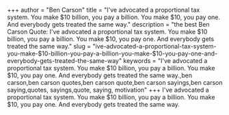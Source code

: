 +++
author = "Ben Carson"
title = "I've advocated a proportional tax system. You make $10 billion, you pay a billion. You make $10, you pay one. And everybody gets treated the same way."
description = "the best Ben Carson Quote: I've advocated a proportional tax system. You make $10 billion, you pay a billion. You make $10, you pay one. And everybody gets treated the same way."
slug = "ive-advocated-a-proportional-tax-system-you-make-$10-billion-you-pay-a-billion-you-make-$10-you-pay-one-and-everybody-gets-treated-the-same-way"
keywords = "I've advocated a proportional tax system. You make $10 billion, you pay a billion. You make $10, you pay one. And everybody gets treated the same way.,ben carson,ben carson quotes,ben carson quote,ben carson sayings,ben carson saying,quotes, sayings,quote, saying, motivation"
+++
I've advocated a proportional tax system. You make $10 billion, you pay a billion. You make $10, you pay one. And everybody gets treated the same way.
